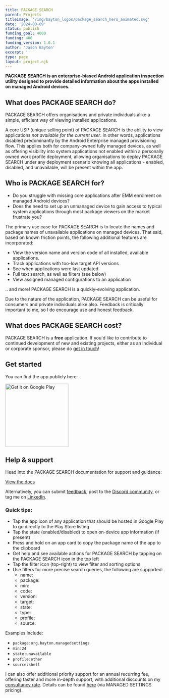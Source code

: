 ```yaml
---
title: PACKAGE SEARCH
parent: Projects
titleimage: '/img/bayton_logos/package_search_hero_animated.svg'
date: '2024-08-09'
status: publish
funding_goal: 4000
funding: 400
funding_version: 1.0.1
author: 'Jason Bayton'
excerpt: ''
type: page
layout: project.njk
---
```

**PACKAGE SEARCH is an enterprise-biased Android application inspection utility designed to provide detailed information about the apps installed on managed Android devices.**

## What does PACKAGE SEARCH do?

PACKAGE SEARCH offers organisations and private individuals alike a simple, efficient way of viewing <span id="dynamic_word">installed applications</span>.

A core USP (unique selling point) of PACKAGE SEARCH is the ability to view applications _not available for the current user_. In other words, applications disabled predominantly by the Android Enterprise managed provisioning flow. This applies both for company-owned fully managed devices, as well as offering visibility into system applications not enabled within a personally owned work profile deployment, allowing organisations to deploy PACKAGE SEARCH under any deployment scenario knowing all applications - enabled, disabled, and unavailable, will be present within the app.

## Who is PACKAGE SEARCH for?

- Do you struggle with missing core applications after EMM enrolment on managed Android devices?
- Does the need to set up an unmanaged device to gain access to typical system applications through most package viewers on the market frustrate you?

The primary use case for PACKAGE SEARCH is to locate the names and package names of unavailable applications on managed devices. That said, based on known friction points, the following additional features are incorporated:

- View the version name and version code of all installed, available applications.
- Track applications with too-low target API versions
- See when applications were last updated
- Full text search, as well as filters (see below)
- View assigned managed configurations to an application

.. and more! PACKAGE SEARCH is a quickly-evolving application.

Due to the nature of the application, PACKAGE SEARCH can be useful for consumers and private individuals alike also. Feedback is critically important to me, so I do encourage use and honest feedback.

## What does PACKAGE SEARCH cost?

PACKAGE SEARCH is a **free** application. If you'd like to contribute to continued development of new and existing projects, either as an individual or corporate sponsor, please do [get in touch](/contact)!

## Get started

You can find the app publicly here:

<a href='https://play.google.com/store/apps/details?id=org.bayton.packagesearch'><img alt='Get it on Google Play' src='https://play.google.com/intl/en_us/badges/static/images/badges/en_badge_web_generic.png' width="200px"/></a>

## Help & support

Head into the PACKAGE SEARCH documentation for support and guidance:

<a class="button" href="support/">View the docs</a>

Alternatively, you can submit [feedback](https://docs.google.com/forms/d/e/1FAIpQLSclD6_rkmgIZB_82qmuDoh_yavdA-yO71AuHfURr9oXqyw5AA/viewform?usp=sf_link), post to the [Discord community](https://discord.gg/5yMfb9UWm9), or tag me on [LinkedIn](https://linkedin.com/in/jasonbayton). 

### Quick tips:

- Tap the app icon of any application that should be hosted in Google Play to go directly to the Play Store listing
- Tap the state (enabled/disabled) to open on-device app information (if present)
- Press and hold on an app card to copy the package name of the app to the clipboard
- Get help and see available actions for PACKAGE SEARCH by tapping on the PACKAGE SEARCH icon in the top left
- Tap the filter icon (top-right) to view filter and sorting options
- Use filters for more precise search queries, the following are supported:
  - name:
  - package:
  - min:
  - code:
  - version:
  - target:
  - state:
  - type:
  - profile:
  - source:

Examples include:

- `package:org.bayton.managedsettings`
- `min:24`
- `state:unavailable`
- `profile:other`
- `source:shell`

I can also offer additional priority support for an annual recurring fee, offering faster and more in-depth support, with additional discounts on my [consultancy rate](/support). Details can be found [here](/projects/managed-settings/pricing/#support-priority-support) (via MANAGED SETTINGS pricing).

<script src="/js/package-search-dynamic-word.js"></script>
